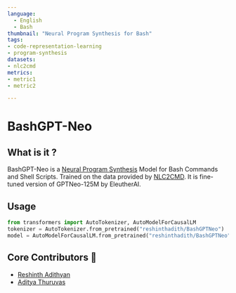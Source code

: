 ```yaml
---
language: 
  - English
  - Bash
thumbnail: "Neural Program Synthesis for Bash"
tags:
- code-representation-learning
- program-synthesis
datasets:
- nlc2cmd
metrics:
- metric1
- metric2

---
```

# BashGPT-Neo

## What is it ?
BashGPT-Neo is a [Neural Program Synthesis](https://www.microsoft.com/en-us/research/project/neural-program-synthesis/) Model for Bash Commands and Shell Scripts. Trained on the data provided by [NLC2CMD](https://nlc2cmd.us-east.mybluemix.net/). It is fine-tuned version of GPTNeo-125M by EleutherAI.

## Usage
```py
from transformers import AutoTokenizer, AutoModelForCausalLM
tokenizer = AutoTokenizer.from_pretrained("reshinthadith/BashGPTNeo")
model = AutoModelForCausalLM.from_pretrained("reshinthadith/BashGPTNeo")
```

## Core Contributors 👥 
- [Reshinth Adithyan](https://github.com/reshinthadithyan)
- [Aditya Thuruvas](https://github.com/dhuruvasaditya)